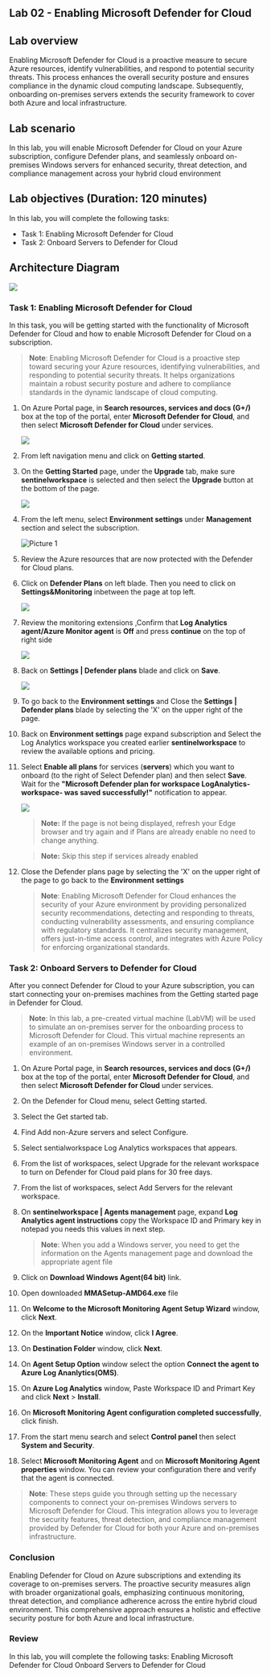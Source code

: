 ## Lab 02 - Enabling Microsoft Defender for Cloud

## Lab overview

Enabling Microsoft Defender for Cloud is a proactive measure to secure Azure resources, identify vulnerabilities, and respond to potential security threats. This process enhances the overall security posture and ensures compliance in the dynamic cloud computing landscape. Subsequently, onboarding on-premises servers extends the security framework to cover both Azure and local infrastructure.

## Lab scenario
In this lab, you will enable Microsoft Defender for Cloud on your Azure subscription, configure Defender plans, and seamlessly onboard on-premises Windows servers for enhanced security, threat detection, and compliance management across your hybrid cloud environment

## Lab objectives (Duration: 120 minutes)

In this lab, you will complete the following tasks:
+ Task 1: Enabling Microsoft Defender for Cloud
+ Task 2: Onboard Servers to Defender for Cloud

## Architecture Diagram

![](../media/Lab-2%20arch1.JPG)


### Task 1: Enabling Microsoft Defender for Cloud
In this task, you will be getting started with the functionality of Microsoft Defender for Cloud and how to enable Microsoft Defender for Cloud on a subscription.

   >**Note**: Enabling Microsoft Defender for Cloud is a proactive step toward securing your Azure resources, identifying vulnerabilities, and responding to potential security threats. It helps organizations maintain a robust security posture and adhere to compliance standards in the dynamic landscape of cloud computing.

1.  On Azure Portal page, in **Search resources, services and docs (G+/)** box at the top of the portal, enter **Microsoft Defender for Cloud**, and then select **Microsoft Defender for Cloud** under services.

    ![](../media/image1.png)

1. From left navigation menu and click on **Getting started**.

1. On the **Getting Started** page, under the **Upgrade** tab, make sure **sentinelworkspace** is selected and then select the **Upgrade** button at the bottom of the page.

    ![](../media/s11.png)

1. From the left menu, select **Environment settings** under **Management** section and select the subscription.

     ![Picture 1](../media/image_50.png)

1. Review the Azure resources that are now protected with the Defender for Cloud plans.


1. Click on **Defender Plans** on left blade. Then you need to click on **Settings&Monitoring** inbetween the page at top left.

    ![](../media/image_49.png)

1. Review the monitoring extensions ,Confirm that **Log Analytics agent/Azure Monitor agent** is **Off**  and press **continue** on the top of right side
   
   ![](../media/image4-lab2.png)
    
1. Back on **Settings | Defender plans** blade and click on **Save**.

    ![](../media/image5-lab2.png)

1. To go back to the **Environment settings** and  Close the **Settings | Defender plans** blade by selecting the 'X' on the upper right of the page.

1. Back on **Environment settings** page expand subscription and Select the Log Analytics workspace you created earlier **sentinelworkspace** to review the available options and pricing.

1. Select **Enable all plans** for  services (**servers**) which you want to onboard (to the right of Select Defender plan) and then select **Save**. Wait for the **"Microsoft Defender plan for workspace LogAnalytics-workspace- was saved successfully!"** notification to appear.

   ![](../media/image_4.png)

   >**Note:** If the page is not being displayed, refresh your Edge browser and try again and if Plans are already enable no need to change anything.
   
   >**Note:** Skip this step if services already enabled
   
1. Close the Defender plans page by selecting the 'X' on the upper right of the page to go back to the **Environment settings**

   >**Note**: Enabling Microsoft Defender for Cloud enhances the security of your Azure environment by providing personalized security recommendations, detecting and responding to threats, conducting vulnerability assessments, and ensuring compliance with regulatory standards. It centralizes security management, offers just-in-time access control, and integrates with Azure Policy for enforcing organizational standards.
   
### Task 2: Onboard Servers to Defender for Cloud  
After you connect Defender for Cloud to your Azure subscription, you can start connecting your on-premises machines from the Getting started page in Defender for Cloud.

  >**Note**: In this lab, a pre-created virtual machine (LabVM) will be used to simulate an on-premises server for the onboarding process to Microsoft Defender for Cloud. This virtual machine represents an example of an on-premises Windows server in a controlled environment.

1.  On Azure Portal page, in **Search resources, services and docs (G+/)** box at the top of the portal, enter **Microsoft Defender for Cloud**, and then select **Microsoft Defender for Cloud** under services.

1. On the Defender for Cloud menu, select Getting started.

1. Select the Get started tab.

1. Find Add non-Azure servers and select Configure.

1. Select sentialworkspace Log Analytics workspaces that appears.

1. From the list of workspaces, select Upgrade for the relevant workspace to turn on Defender for Cloud paid plans for 30 free days.

1. From the list of workspaces, select Add Servers for the relevant workspace.

1. On **sentinelworkspace | Agents management** page, expand **Log Analytics agent instructions** copy the Workspace ID and Primary key in notepad you needs this values in next step.

   >**Note**: When you add a Windows server, you need to get the information on the Agents management page and download the appropriate agent file

1. Click on **Download Windows Agent(64 bit)** link.

1. Open downloaded **MMASetup-AMD64.exe** file

1. On **Welcome to the Microsoft Monitoring Agent Setup Wizard** window, click **Next**.

1. On the **Important Notice** window, click **I Agree**.

1. On **Destination Folder** window, click **Next**.

1. On **Agent Setup Option** window select the option **Connect the agent to Azure Log Ananlytics(OMS)**.

1. On **Azure Log Analytics** window, Paste Workspace ID and Primart Key and click **Next** > **Install**.

1. On **Microsoft Monitoring Agent configuration completed successfully**, click finish.

1. From the start menu  search and select **Control panel** then select **System and Security**.

1. Select **Microsoft Monitoring Agent** and on **Microsoft Monitoring Agent properties** window. You can review your configuration there and verify that the agent is connected.

>**Note**: These steps guide you through setting up the necessary components to connect your on-premises Windows servers to Microsoft Defender for Cloud. This integration allows you to leverage the security features, threat detection, and compliance management provided by Defender for Cloud for both your Azure and on-premises infrastructure.

### Conclusion

Enabling Defender for Cloud on Azure subscriptions and extending its coverage to on-premises servers. The proactive security measures align with broader organizational goals, emphasizing continuous monitoring, threat detection, and compliance adherence across the entire hybrid cloud environment. This comprehensive approach ensures a holistic and effective security posture for both Azure and local infrastructure.

### Review
In this lab, you will complete the following tasks:
Enabling Microsoft Defender for Cloud
Onboard Servers to Defender for Cloud
